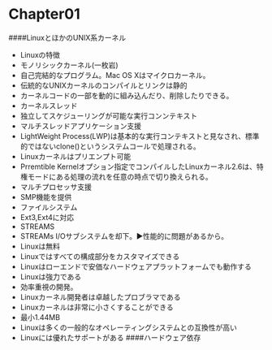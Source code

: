 # Chapter01
####LinuxとほかのUNIX系カーネル
+ Linuxの特徴
 + モノリシックカーネル(一枚岩)
  + 自己完結的なプログラム。Mac OS Xはマイクロカーネル。
 + 伝統的なUNIXカーネルのコンパイルとリンクは静的
  + カーネルコードの一部を動的に組み込んだり、削除したりできる。
 + カーネルスレッド
  + 独立してスケジューリングが可能な実行コンンテキスト
 + マルチスレッドアプリケーション支援
  + LightWeight Process(LWP)は基本的な実行コンテキストと見なされ、標準的ではないclone()というシステムコールで処理される。
 + Linuxカーネルはプリエンプト可能
  + Prremtible Kernelオプション指定でコンパイルしたLinuxカーネル2.6は、特権モードにある処理の流れを任意の時点で切り換えられる。
 + マルチプロセッサ支援
  + SMP機能を提供
 + ファイルシステム
  + Ext3,Ext4に対応
 + STREAMS
  + STREAMs I/Oサブシステムを却下。▶︎性能的に問題があるから。
 + Linuxは無料
 + Linuxではすべての構成部分をカスタマイズできる
 + Linuxはローエンドで安価なハードウェアプラットフォームでも動作する
 + Linuxは強力である
  + 効率重視の開発。
 + Linuxカーネル開発者は卓越したプロブラマである
 + Linuxカーネルは非常に小さくすることができる
  + 最小1.44MB
 + Linuxは多くの一般的なオペレーティングシステムとの互換性が高い
 + Linuxには優れたサポートがある
####ハードウェア依存
####
####